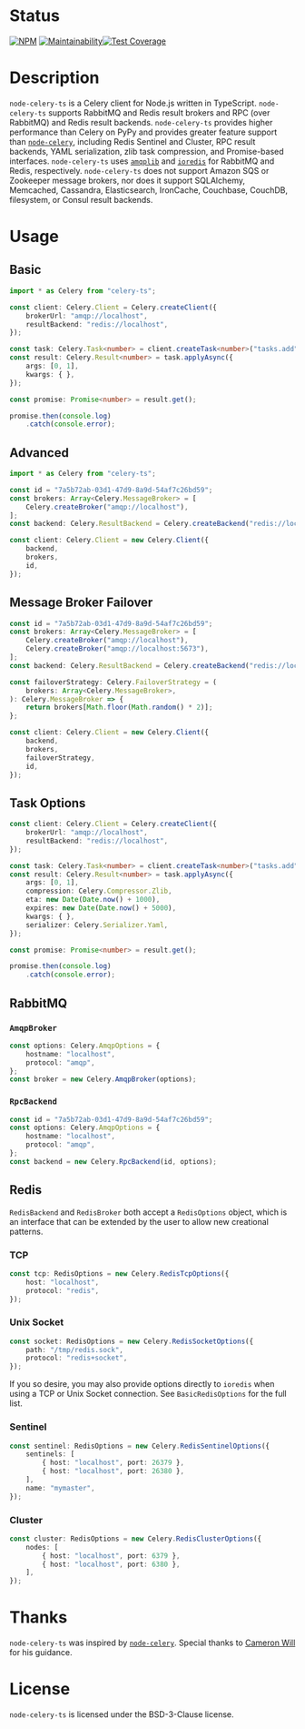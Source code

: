 # Status

[![NPM](https://img.shields.io/npm/v/celery-ts.svg)](https://www.npmjs.com/package/celery-ts)
[![Maintainability](https://api.codeclimate.com/v1/badges/841b29c65d87bcdcdc85/maintainability)](https://codeclimate.com/github/node-celery-ts/node-celery-ts/maintainability)[![Test Coverage](https://api.codeclimate.com/v1/badges/841b29c65d87bcdcdc85/test_coverage)](https://codeclimate.com/github/node-celery-ts/node-celery-ts/test_coverage)

# Description

`node-celery-ts` is a Celery client for Node.js written in TypeScript.
`node-celery-ts` supports RabbitMQ and Redis result brokers and RPC (over
RabbitMQ) and Redis result backends. `node-celery-ts` provides
higher performance than Celery on PyPy and provides greater feature support than
[`node-celery`](https://github.com/mher/node-celery), including Redis Sentinel
and Cluster, RPC result backends, YAML serialization, zlib task compression, and
Promise-based interfaces. `node-celery-ts` uses
[`amqplib`](https://github.com/squaremo/amqp.node) and
[`ioredis`](https://github.com/luin/ioredis) for RabbitMQ and Redis,
respectively. `node-celery-ts` does not support Amazon SQS or Zookeeper message
brokers, nor does it support SQLAlchemy, Memcached, Cassandra, Elasticsearch,
IronCache, Couchbase, CouchDB, filesystem, or Consul result backends.


# Usage
## Basic
```typescript
import * as Celery from "celery-ts";

const client: Celery.Client = Celery.createClient({
	brokerUrl: "amqp://localhost",
	resultBackend: "redis://localhost",
});

const task: Celery.Task<number> = client.createTask<number>("tasks.add");
const result: Celery.Result<number> = task.applyAsync({
	args: [0, 1],
	kwargs: { },
});

const promise: Promise<number> = result.get();

promise.then(console.log)
	.catch(console.error);
```

## Advanced
```typescript
import * as Celery from "celery-ts";

const id = "7a5b72ab-03d1-47d9-8a9d-54af7c26bd59";
const brokers: Array<Celery.MessageBroker> = [
	Celery.createBroker("amqp://localhost"),
];
const backend: Celery.ResultBackend = Celery.createBackend("redis://localhost");

const client: Celery.Client = new Celery.Client({
	backend,
	brokers,
	id,
});
```

## Message Broker Failover
```typescript
const id = "7a5b72ab-03d1-47d9-8a9d-54af7c26bd59";
const brokers: Array<Celery.MessageBroker> = [
	Celery.createBroker("amqp://localhost"),
	Celery.createBroker("amqp://localhost:5673"),
];
const backend: Celery.ResultBackend = Celery.createBackend("redis://localhost");

const failoverStrategy: Celery.FailoverStrategy = (
	brokers: Array<Celery.MessageBroker>,
): Celery.MessageBroker => {
	return brokers[Math.floor(Math.random() * 2)];
};

const client: Celery.Client = new Celery.Client({
	backend,
	brokers,
	failoverStrategy,
	id,
});
```

## Task Options

```typescript
const client: Celery.Client = Celery.createClient({
	brokerUrl: "amqp://localhost",
	resultBackend: "redis://localhost",
});

const task: Celery.Task<number> = client.createTask<number>("tasks.add");
const result: Celery.Result<number> = task.applyAsync({
	args: [0, 1],
	compression: Celery.Compressor.Zlib,
	eta: new Date(Date.now() + 1000),
	expires: new Date(Date.now() + 5000),
	kwargs: { },
	serializer: Celery.Serializer.Yaml,
});

const promise: Promise<number> = result.get();

promise.then(console.log)
	.catch(console.error);
```

## RabbitMQ
### `AmqpBroker`

```typescript
const options: Celery.AmqpOptions = {
	hostname: "localhost",
	protocol: "amqp",
};
const broker = new Celery.AmqpBroker(options);
```

### `RpcBackend`

```typescript
const id = "7a5b72ab-03d1-47d9-8a9d-54af7c26bd59";
const options: Celery.AmqpOptions = {
	hostname: "localhost",
	protocol: "amqp",
};
const backend = new Celery.RpcBackend(id, options);
```

## Redis

`RedisBackend` and `RedisBroker` both accept a `RedisOptions` object, which is
an interface that can be extended by the user to allow new creational patterns.

### TCP
```typescript
const tcp: RedisOptions = new Celery.RedisTcpOptions({
	host: "localhost",
	protocol: "redis",
});
```

### Unix Socket
```typescript
const socket: RedisOptions = new Celery.RedisSocketOptions({
	path: "/tmp/redis.sock",
	protocol: "redis+socket",
});
```

If you so desire, you may also provide options directly to `ioredis` when using
a TCP or Unix Socket connection. See `BasicRedisOptions` for the full list.

### Sentinel
```typescript
const sentinel: RedisOptions = new Celery.RedisSentinelOptions({
	sentinels: [
		{ host: "localhost", port: 26379 },
		{ host: "localhost", port: 26380 },
	],
	name: "mymaster",
});
```

### Cluster
```typescript
const cluster: RedisOptions = new Celery.RedisClusterOptions({
	nodes: [
		{ host: "localhost", port: 6379 },
		{ host: "localhost", port: 6380 },
	],
});
```

# Thanks

`node-celery-ts` was inspired by
[`node-celery`](https://github.com/mher/node-celery). Special thanks to
[Cameron Will](https://github.com/cwill747) for his guidance.

# License

`node-celery-ts` is licensed under the BSD-3-Clause license.
